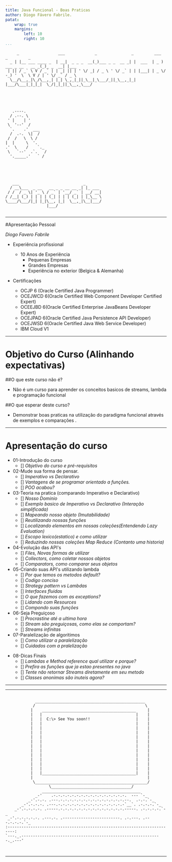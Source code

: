```yaml
---
title: Java Funcional - Boas Praticas
author: Diogo Fávero Fabrile.
patat:
    wrap: true
    margins:
        left: 10
        right: 10
...
```


~~~~~~~
     _                 ___             _               _         ___                  _         _     
  _ | |__ ___ ____ _  | __|  _ _ _  __(_)___ _ _  __ _| |  ___  | _ ) ___ _ __   __ _(_)_ _  __| |___ 
 | || / _` \ V / _` | | _| || | ' \/ _| / _ \ ' \/ _` | | |___| | _ \/ -_) '  \  \ V / | ' \/ _` / _ \
  \__/\__,_|\_/\__,_| |_| \_,_|_||_\__|_\___/_||_\__,_|_|       |___/\___|_|_|_|  \_/|_|_||_\__,_\___/
                                                                                                      
~~~~~~~

~~~~~~~


                   
   .----.          
  / .--. \         
 ' |    | '        
 \  '--'  /        
  `.    .'  ___    
  /  .-.  \|  /    
 /  /   \  \ /     
|  |     \  '.     
.'  \    /    `._  
 \   `--'  .`.   / 
  '._____.'   ` /  
                   


~~~~~~~

~~~~~~~


   ___                            _       
  / __\___  _ __   __ _ _ __ __ _| |_ ___ 
 / /  / _ \| '_ \ / _` | '__/ _` | __/ __|
/ /__| (_) | | | | (_| | | | (_| | |_\__ \
\____/\___/|_| |_|\__, |_|  \__,_|\__|___/
                  |___/                   


~~~~~~~

---

#Apresentação Pessoal

_Diogo Favero Fabrile_

* Experiência profissional 
    + 10 Anos de Experiência
        + Pequenas Empresas
        + Grandes Empresas
        + Experiência no exterior (Belgica & Alemanha)
        
* Certificações
    + OCJP 6 (Oracle Certified Java Programmer)
    + OCEJWCD 6(Oracle Certified Web Component Developer Certified Expert)
    + OCEEJBD 6(Oracle Certified Enterprise JavaBeans Developer Expert)
    + OCEJPAD 6(Oracle Certified Java Persistence API Developer)
    + OCEJWSD 6(Oracle Certified Java Web Service Developer)
    + IBM Cloud V1
        

---

# Objetivo do Curso (Alinhando expectativas)

##O que este curso não é?

* Não é um curso para aprender os conceitos basicos de streams, lambda e programação funcional

##O que esperar deste curso?

* Demonstrar boas praticas na utilização do paradigma funcional através de exemplos e comparações . 

    
---

# Apresentação do curso

* 01-Introdução do curso
    + [] _Objetivo do curso e pré-requisitos_
* 02-Mude sua forma de pensar.
    + [] _Imperativo vs Declarativo_
    + [] _Vantagens de se programar orientado a funções._
    + [] _POO acabou?_
* 03-Teoria na pratica (comparando Imperativo e Declarativo)
    + [] _Nosso Dominio_
    + [] _Exemplo basico de Imperativo vs Declarativo (Interação simplificada)_
    + [] _Mapeando nosso objeto (Imutabilidade)_
    + [] _Reutilizando nossas funções_
    + [] _Localizando elementos em nossas coleções(Entendendo Lazy Evaluation)_
    + [] _Escopo lexico(estatico) e como utilizar_
    + [] _Reduzindo nossas coleções Map Reduce (Contanto uma historia)_ 
* 04-Evolução das API's
    + [] _Files, Novas formas de utilizar_
    + [] _Collectors, como coletar nossos objetos_
    + [] _Comparators, como comparar seus objetos_
* 05-Criando suas API's utilizando lambda
    + [] _Por que temos os metodos default?_
    + [] _Codigo conciso_
    + [] _Strategy pattern vs Lambdas_
    + [] _Interfaces fluidas_
    + [] _O que fazemos com as exceptions?_
    + [] _Lidando com Resources_
    + [] _Compondo suas funções_
* 06-Seja Preguiçoso
    + [] _Procrastine até a ultima hora_
    + [] _Stream são preguiçosas, como elas se comportam?_
    + [] _Streams infinitas_
* 07-Paralelização de algoritimos
    + [] _Como utilizar a paralelização_
    + [] _Cuidados com a pralelização_
+ 08-Dicas Finais
    + [] _Lambdas e Method reference qual utilizar e porque?_
    + [] _Prefira as funções que ja estao presentes no java_
    + [] _Tente não retornar Streams diretamente em seu metodo_
    + [] _Classes anonimas são inuteis agora?_
    
    
---

---

~~~~~

             ________________________________________________
            /                                                \
           |    _________________________________________     |
           |   |                                         |    |
           |   |  C:\> See You soon!!                    |    |
           |   |                                         |    |
           |   |                                         |    |
           |   |                                         |    |
           |   |                                         |    |
           |   |                                         |    |
           |   |                                         |    |
           |   |                                         |    |
           |   |                                         |    |
           |   |                                         |    |
           |   |                                         |    |
           |   |                                         |    |
           |   |_________________________________________|    |
           |                                                  |
            \_________________________________________________/
                   \___________________________________/
                ___________________________________________
             _-'    .-.-.-.-.-.-.-.-.-.-.-.-.-.-.-.-.  --- `-_
          _-'.-.-. .---.-.-.-.-.-.-.-.-.-.-.-.-.-.-.--.  .-.-.`-_
       _-'.-.-.-. .---.-.-.-.-.-.-.-.-.-.-.-.-.-.-.-`__`. .-.-.-.`-_
    _-'.-.-.-.-. .-----.-.-.-.-.-.-.-.-.-.-.-.-.-.-.-----. .-.-.-.-.`-_
 _-'.-.-.-.-.-. .---.-. .-------------------------. .-.---. .---.-.-.-.`-_
:-------------------------------------------------------------------------:
`---._.-------------------------------------------------------------._.---'
                              


~~~~~

---